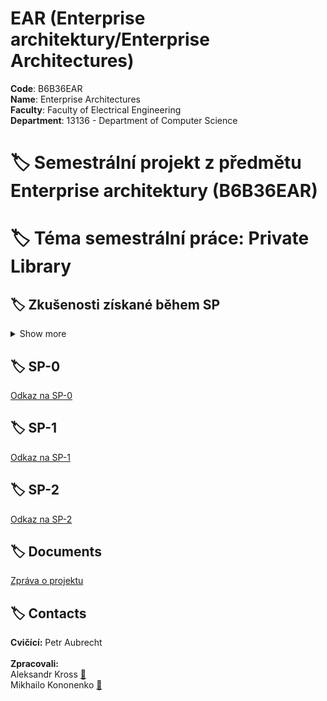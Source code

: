 # EAR (Enterprise architektury/Enterprise Architectures)

**Code**: B6B36EAR <br>
**Name**: Enterprise Architectures <br>
**Faculty**: Faculty of Electrical Engineering<br>
**Department**: 13136 - Department of Computer Science <br>

# :label: Semestrální projekt z předmětu Enterprise architektury (B6B36EAR)

# :label: Téma semestrální práce: Private Library

## :label: Zkušenosti získané během SP
<details><summary> Show more </summary>

V rámci kurzu jsme pracovali ve dvojicích a zpracovali samostatnou semestrální práci. Téma semestrální práce je Private Library. Cílem bylo vyvinout jednoduchou enterprise aplikaci, která by reflektovala probírané koncepty a technologie.

S kolegou jsme během práce na projektu získali přehled o nejčastěji používaných architekturách enterprise a souvisejících návrhových vzorech.  Použili jsme principy inverze řízení a vkládání závislostí s využitím technologií webových služeb Spring, JPA a REST.

Celkově jsme získali cenné znalosti a dovednosti v oblasti architektur enterprise informačních systémů, což nám poskytne pevný základ pro budoucí práci v oblasti vývoje softwaru.

</details>


## :label: SP-0
[Odkaz na SP-0](https://docs.google.com/document/d/14vGMoigsrbZPbr9zINDyUlC-Hogl2UYbfx3yY1Gdrjg/)


## :label: SP-1
[Odkaz na SP-1](https://docs.google.com/document/d/1YA8BMyC4Vb3Jeu5MAgf2xnutLoQrz5-cjjtHy-H7SY4/)


## :label: SP-2
[Odkaz na SP-2](https://gitlab.fel.cvut.cz/krossale/ear-sp)


## :label: Documents
[Zpráva o projektu](https://docs.google.com/document/d/1rwqgYGbP4OYigE2Ize8_L24xMrdSRWpR/)

## :label: Contacts
**Cvičící:** Petr Aubrecht<br><br>
**Zpracovali:** <br>
Aleksandr Kross [📧](<krossale@fel.czut.cz>) <br>
Mikhailo Kononenko [📧](<kononmi1@fel.cvut.cz>) <br>




